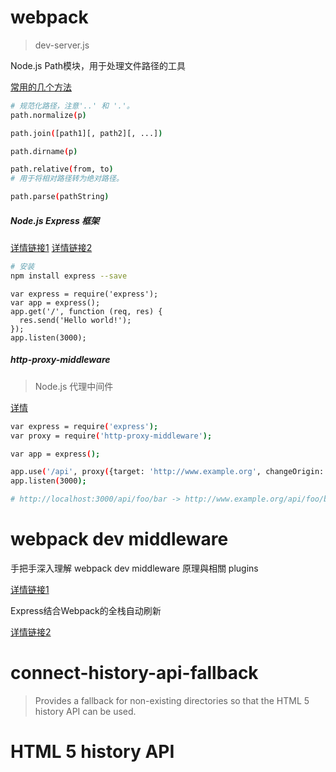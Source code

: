 
# webpack

> dev-server.js

Node.js Path模块，用于处理文件路径的工具

[常用的几个方法](http://itbilu.com/nodejs/core/NJHZjdRN.html)

``` bash
# 规范化路径，注意'..' 和 '.'。
path.normalize(p)

path.join([path1][, path2][, ...])

path.dirname(p)

path.relative(from, to)
# 用于将相对路径转为绝对路径。

path.parse(pathString)
```

##### Node.js Express 框架

[详情链接1](http://javascript.ruanyifeng.com/nodejs/express.html)
[详情链接2](http://www.runoob.com/nodejs/nodejs-express-framework.html)

```bash
# 安装  
npm install express --save
```

```
var express = require('express');
var app = express();
app.get('/', function (req, res) {
  res.send('Hello world!');
});
app.listen(3000);
```


##### http-proxy-middleware

> Node.js 代理中间件

[详情](https://www.npmjs.com/package/http-proxy-middleware)

```bash
var express = require('express');
var proxy = require('http-proxy-middleware');

var app = express();

app.use('/api', proxy({target: 'http://www.example.org', changeOrigin: true}));
app.listen(3000);

# http://localhost:3000/api/foo/bar -> http://www.example.org/api/foo/bar
```

#  webpack dev middleware


手把手深入理解 webpack dev middleware 原理與相關 plugins

[详情链接1](https://segmentfault.com/a/1190000005614604)

Express结合Webpack的全栈自动刷新

[详情链接2](http://acgtofe.com/posts/2016/02/full-live-reload-for-express-with-webpack)

# connect-history-api-fallback

> Provides a fallback for non-existing directories so that the HTML 5 history API can be used.

# HTML 5 history API
